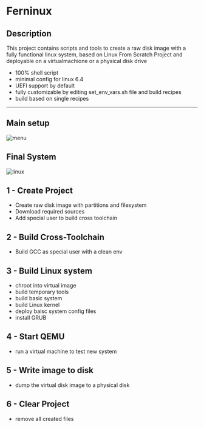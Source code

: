 # Ferninux

## Description
This project contains scripts and tools to create a raw disk image with a fully functional linux system, based on Linux From Scratch Project and deployable on a virtualmachione or a physical disk drive
- 100% shell script
- minimal config for linux 6.4
- UEFI support by default
- fully customizable by editing set_env_vars.sh file and build recipes
- build based on single recipes

***
## Main setup
![menu](https://github.com/feferreira/ferninux/assets/8690564/72fb425b-d946-4afa-8922-4452b097dbc3)

## Final System
![linux](https://github.com/feferreira/ferninux/assets/8690564/9548fca6-8271-4b23-ac3a-05176303ee50)

## 1 - Create Project
- Create raw disk image with partitions and filesystem
- Download required sources
- Add special user to build cross toolchain

## 2 - Build Cross-Toolchain
- Build GCC as special user with a clean env

## 3 - Build Linux system
- chroot into virtual image
- build temporary tools
- build basic system
- build Linux kernel
- deploy baisc system config files
- install GRUB

## 4 - Start QEMU
- run a virtual machine to test new system

## 5 - Write image to disk
- dump the virtual disk image to a physical disk

## 6 - Clear Project
- remove all created files
